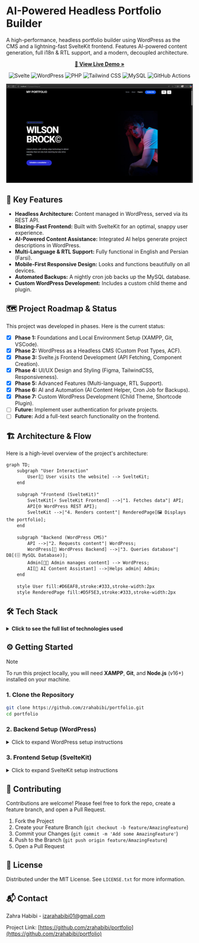 # AI-Powered Headless Portfolio Builder

A high-performance, headless portfolio builder using WordPress as the CMS and a lightning-fast SvelteKit frontend. Features AI-powered content generation, full i18n & RTL support, and a modern, decoupled architecture.

<p align="center">
  <a href="YOUR_LIVE_DEMO_URL_HERE"><strong>🚀 View Live Demo »</strong></a>
</p>

<p align="center">
  <img src="https://img.shields.io/badge/Svelte-FF3E00?style=for-the-badge&logo=svelte&logoColor=white" alt="Svelte"/>
  <img src="https://img.shields.io/badge/WordPress-21759B?style=for-the-badge&logo=wordpress&logoColor=white" alt="WordPress"/>
  <img src="https://img.shields.io/badge/PHP-777BB4?style=for-the-badge&logo=php&logoColor=white" alt="PHP"/>
  <img src="https://img.shields.io/badge/Tailwind_CSS-38B2AC?style=for-the-badge&logo=tailwind-css&logoColor=white" alt="Tailwind CSS"/>
  <img src="https://img.shields.io/badge/MySQL-005C84?style=for-the-badge&logo=mysql&logoColor=white" alt="MySQL"/>
  <img src="https://img.shields.io/badge/GitHub_Actions-2088FF?style=for-the-badge&logo=github-actions&logoColor=white" alt="GitHub Actions"/>
</p>

![Project Screenshot](./assets/projectScreenshot.png)

## 🎯 Key Features

- **Headless Architecture:** Content managed in WordPress, served via its REST API.
- **Blazing-Fast Frontend:** Built with SvelteKit for an optimal, snappy user experience.
- **AI-Powered Content Assistance:** Integrated AI helps generate project descriptions in WordPress.
- **Multi-Language & RTL Support:** Fully functional in English and Persian (Farsi).
- **Mobile-First Responsive Design:** Looks and functions beautifully on all devices.
- **Automated Backups:** A nightly cron job backs up the MySQL database.
- **Custom WordPress Development:** Includes a custom child theme and plugin.

## 🗺️ Project Roadmap & Status

This project was developed in phases. Here is the current status:

- [x] **Phase 1:** Foundations and Local Environment Setup (XAMPP, Git, VSCode).
- [x] **Phase 2:** WordPress as a Headless CMS (Custom Post Types, ACF).
- [x] **Phase 3:** Svelte.js Frontend Development (API Fetching, Component Creation).
- [x] **Phase 4:** UI/UX Design and Styling (Figma, TailwindCSS, Responsiveness).
- [x] **Phase 5:** Advanced Features (Multi-language, RTL Support).
- [x] **Phase 6:** AI and Automation (AI Content Helper, Cron Job for Backups).
- [x] **Phase 7:** Custom WordPress Development (Child Theme, Shortcode Plugin).
- [ ] **Future:** Implement user authentication for private projects.
- [ ] **Future:** Add a full-text search functionality on the frontend.

## 🏗️ Architecture & Flow

Here is a high-level overview of the project's architecture:

```mermaid
graph TD;
    subgraph "User Interaction"
        User[👤 User visits the website] --> SvelteKit;
    end

    subgraph "Frontend (SvelteKit)"
        SvelteKit[⚡ SvelteKit Frontend] -->|"1. Fetches data"| API;
        API{🌐 WordPress REST API};
        SvelteKit -->|"4. Renders content"| RenderedPage[🖼️ Displays the portfolio];
    end

    subgraph "Backend (WordPress CMS)"
        API -->|"2. Requests content"| WordPress;
        WordPress[🐘 WordPress Backend] -->|"3. Queries database"| DB[(🗄️ MySQL Database)];
        Admin[👩‍💻 Admin manages content] --> WordPress;
        AI[🤖 AI Content Assistant] -->|Helps admin| Admin;
    end

    style User fill:#D6EAF8,stroke:#333,stroke-width:2px
    style RenderedPage fill:#D5F5E3,stroke:#333,stroke-width:2px
```

## 🛠️ Tech Stack

<details>
  <summary><strong>Click to see the full list of technologies used</strong></summary>

| Category      | Technology / Tool                                                                                                                                                                                                                                                                                                                          |
|---------------|--------------------------------------------------------------------------------------------------------------------------------------------------------------------------------------------------------------------------------------------------------------------------------------------------------------------------------------------|
| **Frontend**  | ![Svelte](https://img.shields.io/badge/Svelte-FF3E00?style=flat-square&logo=svelte&logoColor=white) SvelteKit, ![Tailwind CSS](https://img.shields.io/badge/Tailwind_CSS-38B2AC?style=flat-square&logo=tailwind-css&logoColor=white) Tailwind CSS, ![Bootstrap](https://img.shields.io/badge/Bootstrap-563D7C?style=flat-square&logo=bootstrap&logoColor=white) Bootstrap |
| **Backend**   | ![PHP](https://img.shields.io/badge/PHP-777BB4?style=flat-square&logo=php&logoColor=white) PHP, ![WordPress](https://img.shields.io/badge/WordPress-21759B?style=flat-square&logo=wordpress&logoColor=white) WordPress (Headless), ![ACF](https://img.shields.io/badge/ACF_Plugin-_?style=flat-square&color=black&logo=wordpress) ACF, ![MySQL](https://img.shields.io/badge/MySQL-005C84?style=flat-square&logo=mysql&logoColor=white) MySQL |
| **DevOps & Tooling** | ![Apache](https://img.shields.io/badge/Apache-D22128?style=flat-square&logo=apache&logoColor=white) Apache, ![Git](https://img.shields.io/badge/Git-F05032?style=flat-square&logo=git&logoColor=white) Git, ![GitHub](https://img.shields.io/badge/GitHub-100000?style=flat-square&logo=github&logoColor=white) GitHub, ![VSCode](https://img.shields.io/badge/VSCode-007ACC?style=flat-square&logo=visual-studio-code&logoColor=white) VSCode, Cron Job |

</details>

## ⚙️ Getting Started

> [!NOTE]
> To run this project locally, you will need **XAMPP**, **Git**, and **Node.js** (v16+) installed on your machine.

### 1. Clone the Repository

```sh
git clone https://github.com/zrahabibi/portfolio.git
cd portfolio
```

### 2. Backend Setup (WordPress)
<details>
  <summary>Click to expand WordPress setup instructions</summary>

  1.  Start **Apache** and **MySQL** from the XAMPP control panel.
  2.  Create a new MySQL database named `portfolio-cms`.
  3.  Move the `backend/wordpress` folder to your XAMPP `htdocs` directory.
  4.  Navigate to `http://localhost/wordpress` and complete the installation.
  5.  Log in, install the **ACF** plugin, and activate the **"Hello Elementor child"** theme.
  6.  Add some sample projects under the "Projects" post type.

</details>

### 3. Frontend Setup (SvelteKit)
<details>
  <summary>Click to expand SvelteKit setup instructions</summary>

  1.  Navigate to the `frontend` directory: `cd frontend`
  2.  Install dependencies:
      ```sh
      npm install
      ```
  3.  Create your environment file:
      ```sh
      cp .env.example .env
      ```
  4.  Set your API URL in the `.env` file:
      ```env
      VITE_WP_API_URL="http://localhost/wordpress/wp-json/wp/v2"
      ```
  5.  Start the dev server:
      ```sh
      npm run dev
      ```
  > Your SvelteKit frontend is now live at **http://localhost:5173**!

</details>

## 🤝 Contributing

Contributions are welcome! Please feel free to fork the repo, create a feature branch, and open a Pull Request.

1.  Fork the Project
2.  Create your Feature Branch (`git checkout -b feature/AmazingFeature`)
3.  Commit your Changes (`git commit -m 'Add some AmazingFeature'`)
4.  Push to the Branch (`git push origin feature/AmazingFeature`)
5.  Open a Pull Request

## 📄 License

Distributed under the MIT License. See `LICENSE.txt` for more information.

## 📬 Contact

Zahra Habibi - [izarahabibi01@gmail.com](mailto:izarahabibi01@gmail.com)

Project Link: [https://github.com/zrahabibi/portfolio](https://github.com/zrahabibi/portfolio)